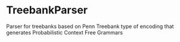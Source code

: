 # TreebankParser
Parser for treebanks based on Penn Treebank type of encoding that generates Probabilistic Context Free Grammars
